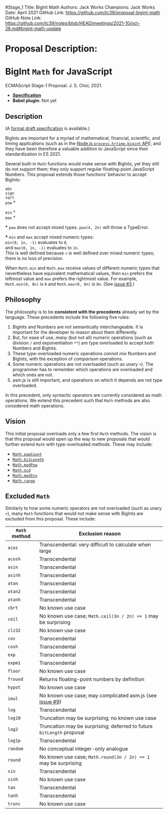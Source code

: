 #Stage_1
Title: BigInt Math
Authors: Jack Works
Champions: Jack Works
Date: April 2021
GitHub Link: https://github.com/tc39/proposal-bigint-math
GitHub Note Link: https://github.com/tc39/notes/blob/HEAD/meetings/2021-10/oct-26.md#bigint-math-update

# Proposal Description:
# BigInt `Math` for JavaScript
ECMAScript Stage-1 Proposal. J. S. Choi, 2021.

* **[Specification][]**
* **Babel plugin**: Not yet

[specification]: http://jschoi.org/21/es-bigint-math/

## Description
(A [formal draft specification][specification] is available.)

BigInts are important for a myriad of
mathematical, financial, scientific, and timing applications
(such as in the [Node.js `process.hrtime.bigint` API][hrtime]),
and they have been therefore a valuable addition to JavaScript
since their standardization in ES 2021.

[hrtime]: https://nodejs.org/api/process.html#process_process_hrtime_bigint

Several built-in `Math` functions
would make sense with BigInts,
yet they still do not support them;
they only support regular floating-point JavaScript Numbers.
This proposal extends those functions’ behavior to accept BigInts:

`abs`\
`sign`\
`sqrt`\
`pow` \*

`min` †\
`max` †

**\*** `pow` does not accept mixed types.
`pow(4, 2n)` will throw a TypeError.

**†** `min` and `max` accept mixed numeric types:\
`min(0, 1n, -1)` evaluates to `0`,\
and `max(0, 1n, -1)` evaluates to `1n`.\
This is well defined because `<` is well defined over mixed numeric types;
there is no loss of precision.

When `Math.min` and `Math.max` receive values of different numeric types
that nevertheless have equivalent mathematical values,
then `min` prefers the leftmost value and `max` prefers the rightmost value.
For example, `Math.min(0, 0n)` is `0` and `Math.max(0, 0n)` is `0n`.
(See [issue #3][].)

## Philosophy
The philosophy is to be **consistent with the precedents** already set by the language.
These precedents include the following five rules:

1. BigInts and Numbers are *not* semantically interchangeable.
   It is important for the developer to reason about them differently.
2. But, for ease of use, *many* (but not all) numeric operations
   (such as division `/` and exponentiation `**`)
   are type overloaded to accept both Numbers and BigInts.
3. These type-overloaded numeric operations
   *cannot mix* Numbers and BigInts, with the exception of *comparison* operations.
4. Some numeric operations are not overloaded (such as unary `+`).
   The programmer has to remember which operations are overloaded and which ones are not.
5. asm.js is still important, and operations on which it depends are not type overloaded.

In this precedent, only syntactic operators are currently considered as math operations.
We extend this precedent such that `Math` methods are also considered math operations.

## Vision
This initial proposal overloads only a few first `Math` methods.
The vision is that this proposal would open up the way
to new proposals that would further extend `Math` with type-overloaded methods.
These may include:

* [`Math.popCount`](https://vaibhavsagar.com/blog/2019/09/08/popcount/)
* [`Math.bitLength`](https://en.wikipedia.org/wiki/Bit-length)
* [`Math.modPow`](https://en.wikipedia.org/wiki/Modular_exponentiation)
* [`Math.gcd`](https://en.wikipedia.org/wiki/Greatest_common_divisor)
* [`Math.modInv`](https://en.wikipedia.org/wiki/Modular_multiplicative_inverse)
* [`Math.range`](https://github.com/tc39/proposal-Number.range)

## Excluded `Math`
Similarly to how some numeric operators are not overloaded (such as unary `+`),
many `Math` functions that would not make sense with BigInts
are excluded from this proposal. These include:

|`Math` method  | Exclusion reason
| ------------- | ----------------
|`acos`         | Transcendental: very difficult to calculate when large
|`acosh`        | Transcendental
|`asin`         | Transcendental
|`asinh`        | Transcendental
|`atan`         | Transcendental
|`atan2`        | Transcendental
|`atanh`        | Transcendental
|`cbrt`         | No known use case
|`ceil`         | No known use case; `Math.ceil(3n / 2n) == 1` may be surprising
|`clz32`        | No known use case
|`cos`          | Transcendental
|`cosh`         | Transcendental
|`exp`          | Transcendental
|`expm1`        | Transcendental
|`floor`        | No known use case
|`fround`       | Returns floating-point numbers by definition
|`hypot`        | No known use case
|`imul`         | No known use case; may complicated asm.js (see [issue #9][])
|`log`          | Transcendental
|`log10`        | Truncation may be surprising; no known use case
|`log2`         | Truncation may be surprising; deferred to future `bitLength` proposal
|`log1p`        | Transcendental
|`random`       | No conceptual integer-only analogue
|`round`        | No known use case; `Math.round(3n / 2n) == 1` may be surprising
|`sin`          | Transcendental
|`sinh`         | No known use case
|`tan`          | Transcendental
|`tanh`         | Transcendental
|`trunc`        | No known use case

[issue #3]: https://github.com/js-choi/proposal-bigint-math/issues/3#issuecomment-912133467
[issue #6]: https://github.com/js-choi/proposal-bigint-math/issues/6
[issue #8]: https://github.com/js-choi/proposal-bigint-math/issues/8
[issue #9]: https://github.com/js-choi/proposal-bigint-math/issues/9
